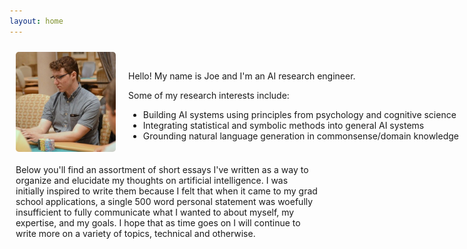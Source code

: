 ```yaml
---
layout: home
---
```


<div style="margin-bottom: 40px;">
  <div style="display: flex;">
    <div style="width: 160px; height: 160px; margin: 10px; flex-shrink: 0;">
      <img src="/assets/img/headshot.jpeg" style="border-radius: 5px;" />
    </div>
    <div style="margin: auto 0 auto 10px;">
      <p>Hello! My name is Joe and I'm an AI research engineer.</p>
      <div>
        <p>Some of my research interests include:</p>
        <ul style="margin-bottom: 0px; white-space: nowrap;">
          <li>Building AI systems using principles from psychology and cognitive science</li>
          <li>Integrating statistical and symbolic methods into general AI systems</li>
          <li>Grounding natural language generation in commonsense/domain knowledge</li>
        </ul>
      </div>
    </div>
  </div>
  <div style="margin: 10px;">
    Below you'll find an assortment of short essays I've written as a way to organize and elucidate my thoughts on artificial intelligence. I was initially inspired to write them because I felt that when it came to my grad school applications, a single 500 word personal statement was woefully insufficient to fully communicate what I wanted to about myself, my expertise, and my goals. I hope that as time goes on I will continue to write more on a variety of topics, technical and otherwise.
  </div>
</div>
